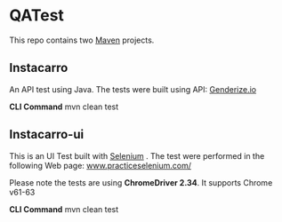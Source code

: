 # QATest

This repo contains two [Maven](https://maven.apache.org/) projects.

## Instacarro 

An API test using Java.
The tests were built using API: [Genderize.io](https://genderize.io/)

 **CLI Command**
mvn clean test

## Instacarro-ui

This is an UI Test built with [Selenium](http://www.seleniumhq.org/) . The test were performed in the following Web page: www.practiceselenium.com/

Please note the tests are using  **ChromeDriver 2.34**. It supports Chrome v61-63

**CLI Command**
mvn clean test
